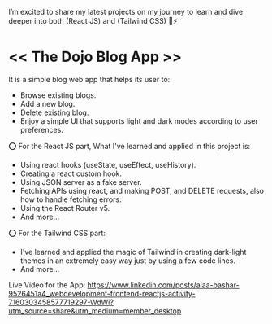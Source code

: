 I’m excited to share my latest projects on my journey to learn and dive deeper into both (React JS) and (Tailwind CSS) 🤍⚡

# << The Dojo Blog App >>

It is a simple blog web app that helps its user to:
- Browse existing blogs.
- Add a new blog.
- Delete existing blog.
- Enjoy a simple UI that supports light and dark modes according to user preferences.

⭕ For the React JS part, What I've learned and applied in this project is:
- Using react hooks (useState, useEffect, useHistory).
- Creating a react custom hook.
- Using JSON server as a fake server.
- Fetching APIs using react, and making POST, and DELETE requests, also how to handle fetching errors.
- Using the React Router v5.
- And more...

⭕ For the Tailwind CSS part:
- I've learned and applied the magic of Tailwind in creating dark-light themes in an extremely easy way just by using a few code lines.
- And more...

Live Video for the App: https://www.linkedin.com/posts/alaa-bashar-9526451a4_webdevelopment-frontend-reactjs-activity-7160303458577719297-WdWi?utm_source=share&utm_medium=member_desktop
